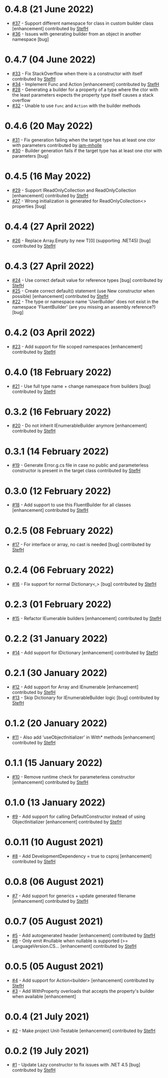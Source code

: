 # 0.4.8 (21 June 2022)
- [#37](https://github.com/StefH/FluentBuilder/pull/37) - Support different namespace for class in custom builder class [enhancement] contributed by [StefH](https://github.com/StefH)
- [#36](https://github.com/StefH/FluentBuilder/issues/36) - Issues with generating builder from an object in another namespace [bug]

# 0.4.7 (04 June 2022)
- [#33](https://github.com/StefH/FluentBuilder/pull/33) - Fix StackOverflow when there is a constructor with itself contributed by [StefH](https://github.com/StefH)
- [#34](https://github.com/StefH/FluentBuilder/pull/34) - Implement Func and Action [enhancement] contributed by [StefH](https://github.com/StefH)
- [#28](https://github.com/StefH/FluentBuilder/issues/28) - Generating a builder for a property of a type where the ctor with the least parameters expects the property type itself causes a stack overflow
- [#32](https://github.com/StefH/FluentBuilder/issues/32) - Unable to use `Func` and `Action` with the builder methods

# 0.4.6 (20 May 2022)
- [#31](https://github.com/StefH/FluentBuilder/pull/31) - Fix generation failing when the target type has at least one ctor with parameters contributed by [iam-mholle](https://github.com/iam-mholle)
- [#30](https://github.com/StefH/FluentBuilder/issues/30) - Builder generation fails if the target type has at least one ctor with parameters [bug]

# 0.4.5 (16 May 2022)
- [#29](https://github.com/StefH/FluentBuilder/pull/29) - Support IReadOnlyCollection and ReadOnlyCollection [enhancement] contributed by [StefH](https://github.com/StefH)
- [#27](https://github.com/StefH/FluentBuilder/issues/27) - Wrong initialization is generated for ReadOnlyCollection&lt;&gt; properties [bug]

# 0.4.4 (27 April 2022)
- [#26](https://github.com/StefH/FluentBuilder/pull/26) - Replace Array.Empty by new T[0] (supporting .NET45) [bug] contributed by [StefH](https://github.com/StefH)

# 0.4.3 (27 April 2022)
- [#24](https://github.com/StefH/FluentBuilder/pull/24) - Use correct default value for reference types [bug] contributed by [StefH](https://github.com/StefH)
- [#25](https://github.com/StefH/FluentBuilder/pull/25) - Create correct default() statement (use New constructor when possible) [enhancement] contributed by [StefH](https://github.com/StefH)
- [#22](https://github.com/StefH/FluentBuilder/issues/22) - The type or namespace name 'UserBuilder' does not exist in the namespace 'FluentBuilder' (are you missing an assembly reference?) [bug]

# 0.4.2 (03 April 2022)
- [#23](https://github.com/StefH/FluentBuilder/pull/23) - Add support for file scoped namespaces [enhancement] contributed by [StefH](https://github.com/StefH)

# 0.4.0 (18 February 2022)
- [#21](https://github.com/StefH/FluentBuilder/pull/21) - Use full type name + change namespace from builders [bug] contributed by [StefH](https://github.com/StefH)

# 0.3.2 (16 February 2022)
- [#20](https://github.com/StefH/FluentBuilder/pull/20) - Do not inherit IEnumerableBuilder anymore [enhancement] contributed by [StefH](https://github.com/StefH)

# 0.3.1 (14 February 2022)
- [#19](https://github.com/StefH/FluentBuilder/pull/19) - Generate Error.g.cs file in case no public and parameterless constructor is present in the target class contributed by [StefH](https://github.com/StefH)

# 0.3.0 (12 February 2022)
- [#18](https://github.com/StefH/FluentBuilder/pull/18) - Add support to use this FluentBuilder for all classes [enhancement] contributed by [StefH](https://github.com/StefH)

# 0.2.5 (08 February 2022)
- [#17](https://github.com/StefH/FluentBuilder/pull/17) - For interface or array, no cast is needed [bug] contributed by [StefH](https://github.com/StefH)

# 0.2.4 (06 February 2022)
- [#16](https://github.com/StefH/FluentBuilder/pull/16) - Fix support for normal Dictionary&lt;,&gt; [bug] contributed by [StefH](https://github.com/StefH)

# 0.2.3 (01 February 2022)
- [#15](https://github.com/StefH/FluentBuilder/pull/15) - Refactor IEumerable builders [enhancement] contributed by [StefH](https://github.com/StefH)

# 0.2.2 (31 January 2022)
- [#14](https://github.com/StefH/FluentBuilder/pull/14) - Add support for IDictionary [enhancement] contributed by [StefH](https://github.com/StefH)

# 0.2.1 (30 January 2022)
- [#12](https://github.com/StefH/FluentBuilder/pull/12) - Add support for Array and IEnumerable [enhancement] contributed by [StefH](https://github.com/StefH)
- [#13](https://github.com/StefH/FluentBuilder/pull/13) - Skip Dictionary for IEnumerableBuilder logic [bug] contributed by [StefH](https://github.com/StefH)

# 0.1.2 (20 January 2022)
- [#11](https://github.com/StefH/FluentBuilder/pull/11) - Also add 'useObjectInitializer' in With* methods [enhancement] contributed by [StefH](https://github.com/StefH)

# 0.1.1 (15 January 2022)
- [#10](https://github.com/StefH/FluentBuilder/pull/10) - Remove runtime check for parameterless constructor [enhancement] contributed by [StefH](https://github.com/StefH)

# 0.1.0 (13 January 2022)
- [#9](https://github.com/StefH/FluentBuilder/pull/9) - Add support for calling DefaultConstructor instead of using ObjectInitializer  [enhancement] contributed by [StefH](https://github.com/StefH)

# 0.0.11 (10 August 2021)
- [#8](https://github.com/StefH/FluentBuilder/pull/8) - Add DevelopmentDependency = true to csproj [enhancement] contributed by [StefH](https://github.com/StefH)

# 0.0.8 (06 August 2021)
- [#7](https://github.com/StefH/FluentBuilder/pull/7) - Add support for generics + update generated filename [enhancement] contributed by [StefH](https://github.com/StefH)

# 0.0.7 (05 August 2021)
- [#5](https://github.com/StefH/FluentBuilder/pull/5) - Add autogenerated header [enhancement] contributed by [StefH](https://github.com/StefH)
- [#6](https://github.com/StefH/FluentBuilder/pull/6) - Only emit #nullable when nullable is supported (&gt;= LanguageVersion.CS&#8230; [enhancement] contributed by [StefH](https://github.com/StefH)

# 0.0.5 (05 August 2021)
- [#4](https://github.com/StefH/FluentBuilder/pull/4) - Add support for Action&lt;builder&gt; [enhancement] contributed by [StefH](https://github.com/StefH)
- [#3](https://github.com/StefH/FluentBuilder/issues/3) - Add WithProperty overloads that accepts the property's builder when available [enhancement]

# 0.0.4 (21 July 2021)
- [#2](https://github.com/StefH/FluentBuilder/pull/2) - Make project Unit-Testable [enhancement] contributed by [StefH](https://github.com/StefH)

# 0.0.2 (19 July 2021)
- [#1](https://github.com/StefH/FluentBuilder/pull/1) - Update Lazy constructor to fix issues with .NET 4.5 [bug] contributed by [StefH](https://github.com/StefH)

